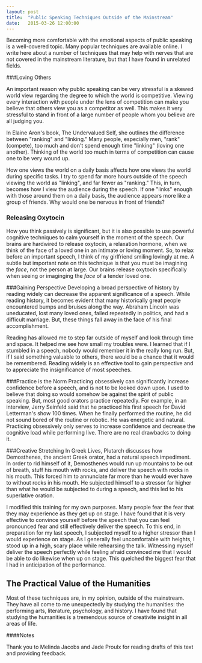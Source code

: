 ```yaml
---
layout: post
title:  "Public Speaking Techniques Outside of the Mainstream"
date:   2015-03-26 12:00:00
---
```


Becoming more comfortable with the emotional aspects of public speaking is a well-covered topic. Many popular techniques are available online. I write here about a number of techniques that may help with nerves that are not covered in the mainstream literature, but that I have found in unrelated fields.

###Loving Others

An important reason why public speaking can be very stressful is a skewed world view regarding the degree to which the world is competitive. Viewing every interaction with people under the lens of competition can make you believe that others view you as a competitor as well. This makes it very stressful to stand in front of a large number of people whom you believe are all judging you.

In Elaine Aron's book, The Undervalued Self, she outlines the difference between "ranking" and "linking." Many people, especially men, "rank" (compete), too much and don't spend enough time "linking" (loving one another). Thinking of the world too much in terms of competition can cause one to be very wound up.

How one views the world on a daily basis affects how one views the world during specific tasks. I try to spend far more hours outside of the speech viewing the world as "linking", and far fewer as "ranking." This, in turn, becomes how I view the audience during the speech. If one "links" enough with those around them on a daily basis, the audience appears more like a group of friends. Why would one be nervous in front of friends?

### Releasing Oxytocin

How you think passively is significant, but it is also possible to use powerful cognitive techniques to calm yourself in the moment of the speech. Our brains are hardwired to release oxytocin, a relaxation hormone, when we think of the face of a loved one in an intimate or loving moment. So, to relax before an important speech, I think of my girlfriend smiling lovingly at me. A subtle but important note on this technique is that you must be imagining the *face*, not the person at large. Our brains release oxytocin specifically when seeing or imaginging the *face* of a tender loved one.

###Gaining Perspective
Developing a broad perspective of history by reading widely can decrease the apparent significance of a speech. While reading history, it becomes evident that many historically great people encountered bumps and bruises along the way. Abraham Lincoln was uneducated, lost many loved ones, failed repeatedly in politics, and had a difficult marriage. But, these things fall away in the face of his final accomplishment.

Reading has allowed me to step far outside of myself and look through time and space. It helped me see how small my troubles were. I learned that if I stumbled in a speech, nobody would remember it in the really long run. But, if I said something valuable to others, there would be a chance that it would be remembered. Reading widely is an effective tool to gain perspective and to appreciate the insignificance of most speeches.

###Practice is the Norm
Practicing obsessively can significantly increase confidence before a speech, and is not to be looked down upon. I used to believe that doing so would somehow be against the spirit of public speaking. But, most good orators practice repeatedly. For example, in an interview, Jerry Seinfeld said that he practiced his first speech for David Letterman's show 100 times. When he finally performed the routine, he did not sound bored of the routine or robotic. He was energetic and natural. Practicing obsessively only serves to increase confidence and decrease the cognitive load while performing live. There are no real drawbacks to doing it.

###Creative Stretching
In Greek Lives, Plutarch discusses how Demosthenes, the ancient Greek orator, had a natural speech impediment. In order to rid himself of it, Demosthenes would run up mountains to be out of breath, stuff his mouth with rocks, and deliver the speech with rocks in his mouth. This forced him to annunciate far more than he would ever have to without rocks in his mouth. He subjected himself to a stressor far higher than what he would be subjected to during a speech, and this led to his superlative oration.

I modified this training for my own purposes. Many people fear the fear that they may experience as they get up on stage. I have found that it is very effective to convince yourself before the speech that you can feel pronounced fear and still effectively deliver the speech. To this end, in preparation for my last speech, I subjected myself to a higher stressor than I would experience on stage. As I generally feel uncomfortable with heights, I stood up in a high, scary place while rehearsing the talk. Witnessing myself deliver the speech perfectly while feeling afraid convinced me that I would be able to do likewise when up on stage. This quelched the biggest fear that I had in anticipation of the performance.

## The Practical Value of the Humanities

Most of these techniques are, in my opinion, outside of the mainstream. They have all come to me unexpectedly by studying the humanities: the performing arts, literature, psychology, and history. I have found that studying the humanities is a tremendous source of creativite insight in all areas of life.


####Notes
<div class="ack">Thank you to Melinda Jacobs and Jade Proulx for reading drafts of this text and providing feedback.</div>
